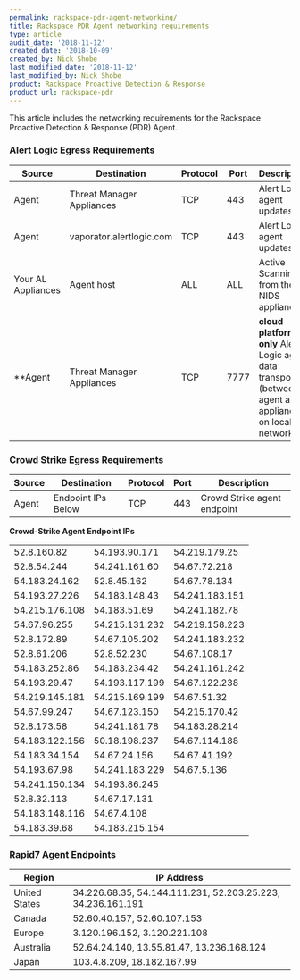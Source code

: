 ```yaml
---
permalink: rackspace-pdr-agent-networking/
title: Rackspace PDR Agent networking requirements
type: article
audit_date: '2018-11-12'
created_date: '2018-10-09'
created_by: Nick Shobe
last_modified_date: '2018-11-12'
last_modified_by: Nick Shobe
product: Rackspace Proactive Detection & Response
product_url: rackspace-pdr
---
```


This article includes the networking requirements for the Rackspace Proactive Detection & Response (PDR) Agent.

### Alert Logic Egress Requirements

| Source | Destination | Protocol | Port | Description |
| ------ | ----------- | -------- | ---- | ----------- |
| Agent | Threat Manager Appliances | TCP | 443 | Alert Logic agent updates |
| Agent | vaporator.alertlogic.com | TCP | 443 | Alert Logic agent updates |
| Your AL Appliances | Agent host | ALL | ALL | Active Scanning from the NIDS appliances |
| **Agent | Threat Manager Appliances | TCP | 7777 | **cloud platforms only**  Alert Logic agent data transport (between agent and appliance on local network) |

### Crowd Strike Egress Requirements

| Source | Destination | Protocol | Port | Description |
| ------ | ----------- | -------- | ---- | ----------- |
| Agent | Endpoint IPs Below | TCP | 443 | Crowd Strike agent endpoint |

**Crowd-Strike Agent Endpoint IPs**

|             |               |               |
|-------------|---------------|---------------|
| 52.8.160.82 | 54.193.90.171 | 54.219.179.25 |
| 52.8.54.244 | 54.241.161.60 | 54.67.72.218 |
| 54.183.24.162 | 52.8.45.162 | 54.67.78.134 |
| 54.193.27.226 | 54.183.148.43 | 54.241.183.151 |
| 54.215.176.108 | 54.183.51.69 | 54.241.182.78 |
| 54.67.96.255 | 54.215.131.232 | 54.219.158.223 |
| 52.8.172.89 | 54.67.105.202 | 54.241.183.232 |
| 52.8.61.206 | 52.8.52.230 | 54.67.108.17 |
| 54.183.252.86 | 54.183.234.42 | 54.241.161.242 |
| 54.193.29.47 | 54.193.117.199 | 54.67.122.238 |
| 54.219.145.181 | 54.215.169.199 | 54.67.51.32 |
| 54.67.99.247 | 54.67.123.150 | 54.215.170.42 |
| 52.8.173.58 | 54.241.181.78 | 54.183.28.214 |
| 54.183.122.156 | 50.18.198.237 | 54.67.114.188 |
| 54.183.34.154 | 54.67.24.156 | 54.67.41.192 |
| 54.193.67.98 | 54.241.183.229 | 54.67.5.136 |
| 54.241.150.134 | 54.193.86.245 | |
| 52.8.32.113 | 54.67.17.131 | |
| 54.183.148.116 | 54.67.4.108 | |
| 54.183.39.68 | 54.183.215.154 | |

### Rapid7 Agent Endpoints
 
| Region | IP Address |
| ------ | ---------- |
| United States | 34.226.68.35,  54.144.111.231,  52.203.25.223,  34.236.161.191 |
| Canada | 52.60.40.157,  52.60.107.153 |
| Europe | 3.120.196.152,  3.120.221.108 |
| Australia | 52.64.24.140,  13.55.81.47,  13.236.168.124 |
| Japan | 103.4.8.209,  18.182.167.99 |


